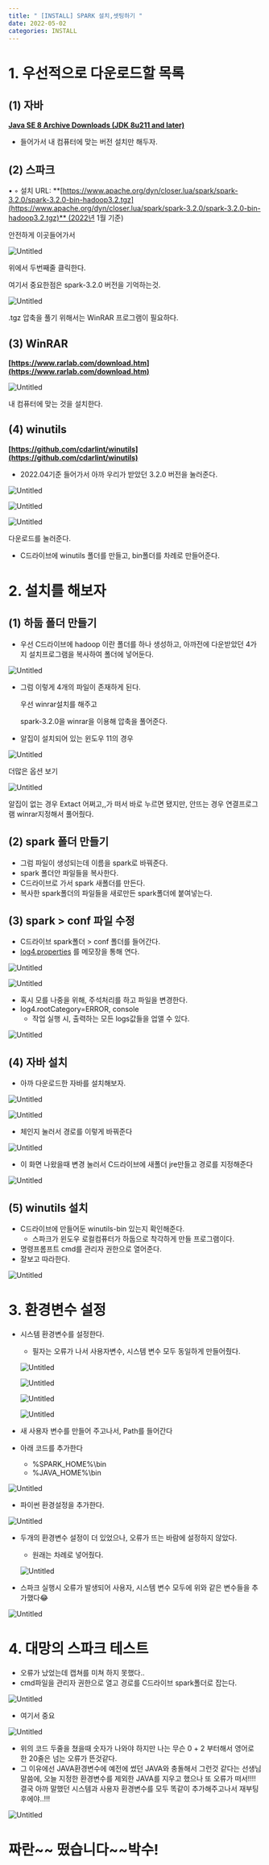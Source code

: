 ```yaml
---
title: " [INSTALL] SPARK 설치,셋팅하기 "
date: 2022-05-02
categories: INSTALL
---
```



# 1. 우선적으로 다운로드할 목록

## (1) 자바

**[Java SE 8 Archive Downloads (JDK 8u211 and later)](https://www.oracle.com/java/technologies/javase/javase8u211-later-archive-downloads.html)**

- 들어가서 내 컴퓨터에 맞는 버전 설치만 해두자.

## (2) 스파크

• 
    ◦ 설치 URL: **[https://www.apache.org/dyn/closer.lua/spark/spark-3.2.0/spark-3.2.0-bin-hadoop3.2.tgz](https://www.apache.org/dyn/closer.lua/spark/spark-3.2.0/spark-3.2.0-bin-hadoop3.2.tgz)** (2022년 1월 기준)

안전하게 이곳들어가서 

![Untitled](/images/2022-05-01_SPARK_INSTALL/Untitled.png)

위에서 두번째줄 클릭한다.

여기서 중요한점은 spark-3.2.0 버전을 기억하는것.

![Untitled](/images/2022-05-01_SPARK_INSTALL/Untitled%201.png)

.tgz 압축을 풀기 위해서는 WinRAR 프로그램이 필요하다.

## (3) WinRAR

**[https://www.rarlab.com/download.htm](https://www.rarlab.com/download.htm)**

![Untitled](/images/2022-05-01_SPARK_INSTALL/Untitled%202.png)

내 컴퓨터에 맞는 것을 설치한다.

## (4) winutils

**[https://github.com/cdarlint/winutils](https://github.com/cdarlint/winutils)**

- 2022.04기준 들어가서 아까 우리가 받았던 3.2.0 버전을 눌러준다.

![Untitled](/images/2022-05-01_SPARK_INSTALL/Untitled%203.png)

![Untitled](/images/2022-05-01_SPARK_INSTALL/Untitled%204.png)

![Untitled](/images/2022-05-01_SPARK_INSTALL/Untitled%205.png)

다운로드를 눌러준다.

- C드라이브에 winutils 폴더를 만들고, bin폴더를 차례로 만들어준다.

# 2. 설치를 해보자

## (1) 하둡 폴더 만들기

- 우선 C드라이브에 hadoop 이란 폴더를 하나 생성하고, 아까전에 다운받았던 4가지 설치프로그램을 복사하여 폴더에 넣어둔다.

![Untitled](/images/2022-05-01_SPARK_INSTALL/Untitled%206.png)

- 그럼 이렇게 4개의 파일이 존재하게 된다.
    
    우선 winrar설치를 해주고
    
    spark-3.2.0을 winrar을 이용해 압축을 풀어준다.
    
- 알집이 설치되어 있는 윈도우 11의 경우

![Untitled](/images/2022-05-01_SPARK_INSTALL/Untitled%207.png)

더많은 옵션 보기

![Untitled](/images/2022-05-01_SPARK_INSTALL/Untitled%208.png)

알집이 없는 경우 Extact 어쩌고,,가 떠서 바로 누르면 됐지만, 안뜨는 경우 연결프로그램 winrar지정해서 풀어줬다.

## (2) spark 폴더 만들기

- 그럼 파일이 생성되는데 이름을 spark로 바꿔준다.
- spark 폴더안 파일들을 복사한다.
- C드라이브로 가서 spark 새폴더를 만든다.
- 복사한 spark폴더의 파일들을 새로만든 spark폴더에 붙여넣는다.

## (3) spark > conf 파일 수정

- C드라이브 spark폴더 > conf 폴더를 들어간다.
- [log4.properties](http://log4.properties) 를 메모장을 통해 연다.

![Untitled](/images/2022-05-01_SPARK_INSTALL/Untitled%209.png)

![Untitled](/images/2022-05-01_SPARK_INSTALL/Untitled%2010.png)

- 혹시 모를 나중을 위해, 주석처리를 하고 파일을 변경한다.
- log4.rootCategory=ERROR, console
    - 작업 실행 시, 출력하는 모든 logs값들을 업앨 수 있다.

![Untitled](/images/2022-05-01_SPARK_INSTALL/Untitled%2011.png)

## (4) 자바 설치

- 아까 다운로드한 자바를 설치해보자.

![Untitled](/images/2022-05-01_SPARK_INSTALL/Untitled%2012.png)

![Untitled](/images/2022-05-01_SPARK_INSTALL/Untitled%2013.png)

- 체인지 눌러서 경로를 이렇게 바꿔준다

![Untitled](/images/2022-05-01_SPARK_INSTALL/Untitled%2014.png)

- 이 화면 나왔을때 변경 눌러서 C드라이브에 새폴더 jre만들고 경로를 지정해준다

![Untitled](/images/2022-05-01_SPARK_INSTALL/Untitled%2015.png)

## (5) winutils 설치

- C드라이브에 만들어둔 winutils-bin 있는지 확인해준다.
    - 스파크가 윈도우 로컬컴퓨터가 하둡으로 착각하게 만들 프로그램이다.
- 명령프롬프트 cmd를 관리자 권한으로 열어준다.
- 잘보고 따라한다.

![Untitled](/images/2022-05-01_SPARK_INSTALL/Untitled%2016.png)

# 3. 환경변수 설정

- 시스템 환경변수를 설정한다.
    - 필자는 오류가 나서 사용자변수, 시스템 변수 모두 동일하게 만들어줬다.
    
    ![Untitled](/images/2022-05-01_SPARK_INSTALL/Untitled%2017.png)
    
    ![Untitled](/images/2022-05-01_SPARK_INSTALL/Untitled%2018.png)
    
    ![Untitled](/images/2022-05-01_SPARK_INSTALL/Untitled%2019.png)
    
    ![Untitled](/images/2022-05-01_SPARK_INSTALL/Untitled%2020.png)
    
- 새 사용자 변수를 만들어 주고나서, Path를 들어간다
- 아래 코드를 추가한다
    - %SPARK_HOME%\bin
    - %JAVA_HOME%\bin

![Untitled](/images/2022-05-01_SPARK_INSTALL/Untitled%2021.png)

- 파이썬 환경설정을 추가한다.

![Untitled](/images/2022-05-01_SPARK_INSTALL/Untitled%2022.png)

- 두개의 환경변수 설정이 더 있었으나, 오류가 뜨는 바람에 설정하지 않았다.
    - 원래는 차례로 넣어줬다.
    
    ![Untitled](/images/2022-05-01_SPARK_INSTALL/Untitled%2023.png)
    
- 스파크 실행시 오류가 발생되어  사용자, 시스템 변수 모두에 위와 같은 변수들을 추가했다😂

![Untitled](/images/2022-05-01_SPARK_INSTALL/Untitled%2024.png)

# 4. 대망의 스파크 테스트

- 오류가 났었는데 캡쳐를 미쳐 하지 못했다..
- cmd파일을 관리자 권한으로 열고 경로를 C드라이브 spark폴더로 잡는다.

![Untitled](/images/2022-05-01_SPARK_INSTALL/Untitled%2025.png)

- 여기서 중요

![Untitled](/images/2022-05-01_SPARK_INSTALL/Untitled%2026.png)

- 위의 코드 두줄을 쳤을때 숫자가 나와야 하지만 나는 무슨 0 + 2 부터해서 영어로 한 20줄은 넘는 오류가 뜬것같다.
- 그 이유에선 JAVA환경변수에 예전에 썼던 JAVA와 충돌해서 그런것 같다는 선생님 말씀에, 오늘 지정한 환경변수를 제외한 JAVA를 지우고 했으나 또 오류가 떠서!!!! 결국 아까 말했던 시스템과 사용자 환경변수를 모두 똑같이 추가해주고나서 재부팅 후에야..!!!

![Untitled](/images/2022-05-01_SPARK_INSTALL/Untitled%2027.png)

# 짜란~~ 떴습니다~~박수!